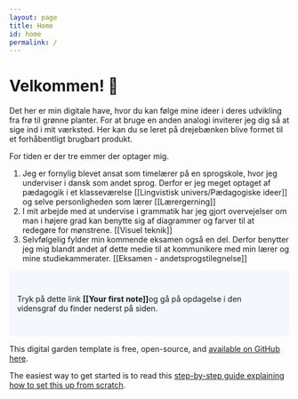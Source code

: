 ```yaml
---
layout: page
title: Home
id: home
permalink: /
---
```


# Velkommen! 🌱
Det her er min digitale have, hvor du kan følge mine ideer i deres udvikling fra frø til grønne planter. For at bruge en anden analogi inviterer jeg dig så at sige ind i mit værksted. Her kan du se leret på drejebænken blive formet til et forhåbentligt brugbart produkt. 

For tiden er der tre emmer der optager mig.
1. Jeg er fornylig blevet ansat som timelærer på en sprogskole, hvor jeg underviser i dansk som andet sprog. Derfor er jeg meget optaget af pædagogik i et klasseværelse [[Lingvistisk univers/Pædagogiske ideer]] og selve personligheden som lærer [[Lærergerning]]
2.  I mit arbejde med at undervise i grammatik har jeg gjort overvejelser om man i højere grad kan benytte sig af diagrammer og farver til at redegøre for mønstrene. [[Visuel teknik]]
3. Selvfølgelig fylder min kommende eksamen også en del. Derfor benytter jeg mig blandt andet af dette medie til at kommunikere med min lærer og mine studiekammerater. [[Eksamen - andetsprogstilegnelse]]

<p style="padding: 3em 1em; background: #f5f7ff; border-radius: 4px;">
Tryk på dette link <span style="font-weight: bold">[[Your first note]]</span>og gå på opdagelse i den vidensgraf du finder nederst på siden.
</p>

This digital garden template is free, open-source, and [available on GitHub here](https://github.com/maximevaillancourt/digital-garden-jekyll-template).

The easiest way to get started is to read this [step-by-step guide explaining how to set this up from scratch](https://maximevaillancourt.com/blog/setting-up-your-own-digital-garden-with-jekyll).

<style>
  .wrapper {
    max-width: 46em;
  }
</style>
